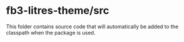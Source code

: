 # fb3-litres-theme/src

This folder contains source code that will automatically be added to the classpath when
the package is used.
